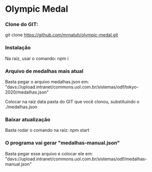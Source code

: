# Olympic Medal

### Clone do GIT:

git clone https://github.com/mrnatuh/olympic-medal.git

### Instalação 

Na raiz, usar o comando: npm i

### Arquivo de medalhas mais atual

Basta pegar o arquivo medalhas.json em: "davs://upload.intranet/commons.uol.com.br/sistemas/odf/tokyo-2020/medalhas.json"

Colocar na raiz data pasta do GIT que você clonou, substituindo o ./medalhas.json

### Baixar atualização

Basta rodar o comando na raiz: npm start

### O programa vai gerar "medalhas-manual.json"

Basta pegar esse arquivo e colocar ele em: "davs://upload.intranet/commons.uol.com.br/sistemas/odf/medalhas-manual.json"